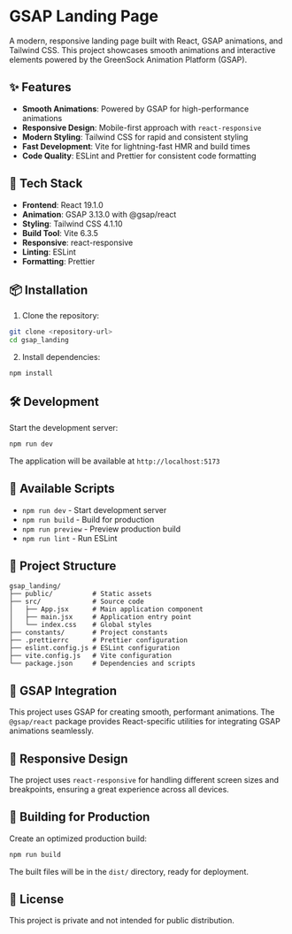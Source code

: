 # GSAP Landing Page

A modern, responsive landing page built with React, GSAP animations, and Tailwind CSS. This project showcases smooth animations and interactive elements powered by the GreenSock Animation Platform (GSAP).

## ✨ Features

- **Smooth Animations**: Powered by GSAP for high-performance animations
- **Responsive Design**: Mobile-first approach with `react-responsive`
- **Modern Styling**: Tailwind CSS for rapid and consistent styling
- **Fast Development**: Vite for lightning-fast HMR and build times
- **Code Quality**: ESLint and Prettier for consistent code formatting

## 🚀 Tech Stack

- **Frontend**: React 19.1.0
- **Animation**: GSAP 3.13.0 with @gsap/react
- **Styling**: Tailwind CSS 4.1.10
- **Build Tool**: Vite 6.3.5
- **Responsive**: react-responsive
- **Linting**: ESLint
- **Formatting**: Prettier

## 📦 Installation

1. Clone the repository:

```bash
git clone <repository-url>
cd gsap_landing
```

2. Install dependencies:

```bash
npm install
```

## 🛠️ Development

Start the development server:

```bash
npm run dev
```

The application will be available at `http://localhost:5173`

## 📜 Available Scripts

- `npm run dev` - Start development server
- `npm run build` - Build for production
- `npm run preview` - Preview production build
- `npm run lint` - Run ESLint

## 📁 Project Structure

```
gsap_landing/
├── public/          # Static assets
├── src/             # Source code
│   ├── App.jsx      # Main application component
│   ├── main.jsx     # Application entry point
│   └── index.css    # Global styles
├── constants/       # Project constants
├── .prettierrc      # Prettier configuration
├── eslint.config.js # ESLint configuration
├── vite.config.js   # Vite configuration
└── package.json     # Dependencies and scripts
```

## 🎨 GSAP Integration

This project uses GSAP for creating smooth, performant animations. The `@gsap/react` package provides React-specific utilities for integrating GSAP animations seamlessly.

## 📱 Responsive Design

The project uses `react-responsive` for handling different screen sizes and breakpoints, ensuring a great experience across all devices.

## 🎯 Building for Production

Create an optimized production build:

```bash
npm run build
```

The built files will be in the `dist/` directory, ready for deployment.

## 📄 License

This project is private and not intended for public distribution.
